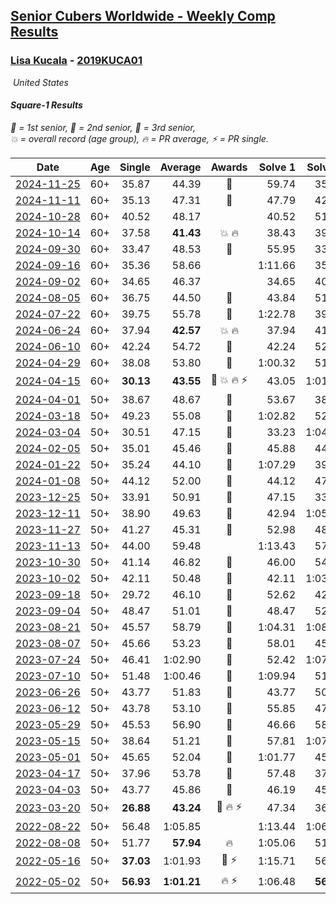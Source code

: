 <style>table {white-space: nowrap;}</style>
<link rel="stylesheet" type="text/css" href="/scw-comp/css/flags.css" />

## [Senior Cubers Worldwide - Weekly Comp Results](/scw-comp/results/)
### [Lisa Kucala](README.md) - [2019KUCA01](https://www.worldcubeassociation.org/persons/2019KUCA01?event=sq1)

<i class="flag flag-US" />&nbsp;United States

#### Square-1 Results

<span style="white-space: nowrap;">🥇 = 1st senior</span>, <span style="white-space: nowrap;">🥈 = 2nd senior</span>, <span style="white-space: nowrap;">🥉 = 3rd senior</span>, <span style="white-space: nowrap;">💥 = overall record (age group)</span>, <span style="white-space: nowrap;">🔥 = PR average</span>, <span style="white-space: nowrap;">⚡ = PR single</span>.

| Date | Age | Single | Average | Awards | Solve 1 | Solve 2 | Solve 3 | Solve 4 | Solve 5 | Video |
| :--: | :--: | --: | --: | :--: | --: | --: | --: | --: | --: | :-- |
| [2024-11-25](../../results/2024-11-25/sq1.md) | 60+ | 35.87 | 44.39 | 🥉 | 59.74 | 35.87 | 37.25 | 46.84 | 49.08 | [Desktop](https://www.facebook.com/events/1941789882998379/permalink/1951015112075856) / [Mobile](https://m.facebook.com/events/1941789882998379?view=permalink&id=1951015112075856) |
| [2024-11-11](../../results/2024-11-11/sq1.md) | 60+ | 35.13 | 47.31 | 🥉 | 47.79 | 42.81 | 1:42.46 | 35.13 | 51.34 | [Desktop](https://www.facebook.com/events/2181074155610032/permalink/2191230641261050) / [Mobile](https://m.facebook.com/events/2181074155610032?view=permalink&id=2191230641261050) |
| [2024-10-28](../../results/2024-10-28/sq1.md) | 60+ | 40.52 | 48.17 |  | 40.52 | 51.43 | 42.34 | 1:00.30 | 50.74 | [Desktop](https://www.facebook.com/events/929053079074962/permalink/938502454796691) / [Mobile](https://m.facebook.com/events/929053079074962?view=permalink&id=938502454796691) |
| [2024-10-14](../../results/2024-10-14/sq1.md) | 60+ | 37.58 | **41.43** | 💥 🔥 | 38.43 | 39.62 | 37.58 | 46.24 | 50.62 | [Desktop](https://www.facebook.com/events/574257274950611/permalink/584513767258295) / [Mobile](https://m.facebook.com/events/574257274950611?view=permalink&id=584513767258295) |
| [2024-09-30](../../results/2024-09-30/sq1.md) | 60+ | 33.47 | 48.53 | 🥉 | 55.95 | 33.47 | 39.26 | 1:54.97 | 50.37 | [Desktop](https://www.facebook.com/events/1131341765207379/permalink/1142240017450887) / [Mobile](https://m.facebook.com/events/1131341765207379?view=permalink&id=1142240017450887) |
| [2024-09-16](../../results/2024-09-16/sq1.md) | 60+ | 35.36 | 58.66 |  | 1:11.66 | 35.36 | 48.13 | 58.17 | 1:09.67 | [Desktop](https://www.facebook.com/events/876328274072061/permalink/885091663195722) / [Mobile](https://m.facebook.com/events/876328274072061?view=permalink&id=885091663195722) |
| [2024-09-02](../../results/2024-09-02/sq1.md) | 60+ | 34.65 | 46.37 |  | 34.65 | 40.47 | 57.14 | 52.89 | 45.76 | [Desktop](https://www.facebook.com/events/520382934031785/permalink/525686233501455) / [Mobile](https://m.facebook.com/events/520382934031785?view=permalink&id=525686233501455) |
| [2024-08-05](../../results/2024-08-05/sq1.md) | 60+ | 36.75 | 44.50 | 🥉 | 43.84 | 51.79 | 36.75 | 40.21 | 49.44 | [Desktop](https://www.facebook.com/events/2580397835477735/permalink/2591503551033830) / [Mobile](https://m.facebook.com/events/2580397835477735?view=permalink&id=2591503551033830) |
| [2024-07-22](../../results/2024-07-22/sq1.md) | 60+ | 39.75 | 55.78 | 🥉 | 1:22.78 | 39.75 | 55.36 | 48.84 | 1:03.15 | [Desktop](https://www.facebook.com/events/1450990238890383/permalink/1459400844715989) / [Mobile](https://m.facebook.com/events/1450990238890383?view=permalink&id=1459400844715989) |
| [2024-06-24](../../results/2024-06-24/sq1.md) | 60+ | 37.94 | **42.57** | 💥 🔥 | 37.94 | 41.51 | 40.30 | 45.89 | 53.22 | [Desktop](https://www.facebook.com/events/1211259256891949/permalink/1220836875934187) / [Mobile](https://m.facebook.com/events/1211259256891949?view=permalink&id=1220836875934187) |
| [2024-06-10](../../results/2024-06-10/sq1.md) | 60+ | 42.24 | 54.72 | 🥉 | 42.24 | 52.63 | 59.63 | 1:22.23 | 51.91 | [Desktop](https://www.facebook.com/events/814120963986407/permalink/822380556493781) / [Mobile](https://m.facebook.com/events/814120963986407?view=permalink&id=822380556493781) |
| [2024-04-29](../../results/2024-04-29/sq1.md) | 60+ | 38.08 | 53.80 | 🥉 | 1:00.32 | 51.43 | 1:37.93 | 38.08 | 49.65 | [Desktop](https://www.facebook.com/events/1658891934647799/permalink/1667540323782960) / [Mobile](https://m.facebook.com/events/1658891934647799?view=permalink&id=1667540323782960) |
| [2024-04-15](../../results/2024-04-15/sq1.md) | 60+ | **30.13** | **43.55** | 🥉 💥 🔥 ⚡ | 43.05 | 1:01.96 | **30.13** | 46.57 | 41.04 | [Desktop](https://www.facebook.com/events/752364543677924/permalink/760408129540232) / [Mobile](https://m.facebook.com/events/752364543677924?view=permalink&id=760408129540232) |
| [2024-04-01](../../results/2024-04-01/sq1.md) | 50+ | 38.67 | 48.67 | 🥉 | 53.67 | 38.67 | 45.17 | 57.24 | 47.18 | [Desktop](https://www.facebook.com/events/405769728858313/permalink/414218674680085) / [Mobile](https://m.facebook.com/events/405769728858313?view=permalink&id=414218674680085) |
| [2024-03-18](../../results/2024-03-18/sq1.md) | 50+ | 49.23 | 55.08 | 🥉 | 1:02.82 | 52.98 | 52.53 | 49.23 | 59.73 | [Desktop](https://www.facebook.com/events/424084876660275/permalink/431941549207941) / [Mobile](https://m.facebook.com/events/424084876660275?view=permalink&id=431941549207941) |
| [2024-03-04](../../results/2024-03-04/sq1.md) | 50+ | 30.51 | 47.15 | 🥉 | 33.23 | 1:04.10 | 1:04.93 | 30.51 | 44.11 | [Desktop](https://www.facebook.com/events/424128753424901/permalink/430180592819717) / [Mobile](https://m.facebook.com/events/424128753424901?view=permalink&id=430180592819717) |
| [2024-02-05](../../results/2024-02-05/sq1.md) | 50+ | 35.01 | 45.46 | 🥉 | 45.88 | 44.35 | 35.01 | 46.15 | 59.59 | [Desktop](https://www.facebook.com/events/224940820608552/permalink/232483809854253) / [Mobile](https://m.facebook.com/events/224940820608552?view=permalink&id=232483809854253) |
| [2024-01-22](../../results/2024-01-22/sq1.md) | 50+ | 35.24 | 44.10 | 🥉 | 1:07.29 | 39.71 | 48.37 | 35.24 | 44.23 | [Desktop](https://www.facebook.com/events/919142036315696/permalink/927768662119700) / [Mobile](https://m.facebook.com/events/919142036315696?view=permalink&id=927768662119700) |
| [2024-01-08](../../results/2024-01-08/sq1.md) | 50+ | 44.12 | 52.00 | 🥉 | 44.12 | 47.21 | 1:03.87 | 49.07 | 59.73 | [Desktop](https://www.facebook.com/events/400079779140864/permalink/404126448736197) / [Mobile](https://m.facebook.com/events/400079779140864?view=permalink&id=404126448736197) |
| [2023-12-25](../../results/2023-12-25/sq1.md) | 50+ | 33.91 | 50.91 | 🥉 | 47.15 | 33.91 | 59.36 | 1:16.04 | 46.23 | [Desktop](https://www.facebook.com/events/737938394503175/permalink/745079217122426) / [Mobile](https://m.facebook.com/events/737938394503175?view=permalink&id=745079217122426) |
| [2023-12-11](../../results/2023-12-11/sq1.md) | 50+ | 38.90 | 49.63 | 🥉 | 42.94 | 1:05.05 | 40.90 | 38.90 | 1:31.92 | [Desktop](https://www.facebook.com/events/256225627472117/permalink/264400946654585) / [Mobile](https://m.facebook.com/events/256225627472117?view=permalink&id=264400946654585) |
| [2023-11-27](../../results/2023-11-27/sq1.md) | 50+ | 41.27 | 45.31 | 🥉 | 52.98 | 48.49 | 43.21 | 44.23 | 41.27 | [Desktop](https://www.facebook.com/events/872715707643227/permalink/880033290244802) / [Mobile](https://m.facebook.com/events/872715707643227?view=permalink&id=880033290244802) |
| [2023-11-13](../../results/2023-11-13/sq1.md) | 50+ | 44.00 | 59.48 |  | 1:13.43 | 57.35 | 1:18.81 | 47.67 | 44.00 | [Desktop](https://www.facebook.com/events/1003569957614479/permalink/1010661713571970) / [Mobile](https://m.facebook.com/events/1003569957614479?view=permalink&id=1010661713571970) |
| [2023-10-30](../../results/2023-10-30/sq1.md) | 50+ | 41.14 | 46.82 | 🥉 | 46.00 | 54.09 | 41.65 | 41.14 | 52.82 | [Desktop](https://www.facebook.com/events/690958203130039/permalink/697859462439913) / [Mobile](https://m.facebook.com/events/690958203130039?view=permalink&id=697859462439913) |
| [2023-10-02](../../results/2023-10-02/sq1.md) | 50+ | 42.11 | 50.48 | 🥉 | 42.11 | 1:03.87 | 42.60 | 55.14 | 53.70 | [Desktop](https://www.facebook.com/events/1174919303425786/permalink/1181973886053661) / [Mobile](https://m.facebook.com/events/1174919303425786?view=permalink&id=1181973886053661) |
| [2023-09-18](../../results/2023-09-18/sq1.md) | 50+ | 29.72 | 46.10 | 🥉 | 52.62 | 42.70 | 51.84 | 29.72 | 43.75 | [Desktop](https://www.facebook.com/events/1513433686174189/permalink/1519591925558365) / [Mobile](https://m.facebook.com/events/1513433686174189?view=permalink&id=1519591925558365) |
| [2023-09-04](../../results/2023-09-04/sq1.md) | 50+ | 48.47 | 51.01 | 🥉 | 48.47 | 52.37 | 1:03.04 | 49.69 | 50.97 | [Desktop](https://www.facebook.com/events/2641073766048109/permalink/2651109395044546) / [Mobile](https://m.facebook.com/events/2641073766048109?view=permalink&id=2651109395044546) |
| [2023-08-21](../../results/2023-08-21/sq1.md) | 50+ | 45.57 | 58.79 | 🥉 | 1:04.31 | 1:08.24 | 1:01.41 | 50.64 | 45.57 | [Desktop](https://www.facebook.com/events/1221531751824966/permalink/1227133394598135) / [Mobile](https://m.facebook.com/events/1221531751824966?view=permalink&id=1227133394598135) |
| [2023-08-07](../../results/2023-08-07/sq1.md) | 50+ | 45.66 | 53.23 | 🥉 | 58.01 | 45.66 | 52.54 | 55.12 | 52.03 | [Desktop](https://www.facebook.com/events/666756165039562/permalink/668416881540157) / [Mobile](https://m.facebook.com/events/666756165039562?view=permalink&id=668416881540157) |
| [2023-07-24](../../results/2023-07-24/sq1.md) | 50+ | 46.41 | 1:02.90 | 🥉 | 52.42 | 1:07.47 | 1:46.48 | 46.41 | 1:08.82 | [Desktop](https://www.facebook.com/events/806030584473421/permalink/812630293813450) / [Mobile](https://m.facebook.com/events/806030584473421?view=permalink&id=812630293813450) |
| [2023-07-10](../../results/2023-07-10/sq1.md) | 50+ | 51.48 | 1:00.46 | 🥉 | 1:09.94 | 51.48 | 2:31.50 | 56.29 | 55.16 | [Desktop](https://www.facebook.com/events/290406996735190/permalink/295850049524218) / [Mobile](https://m.facebook.com/events/290406996735190?view=permalink&id=295850049524218) |
| [2023-06-26](../../results/2023-06-26/sq1.md) | 50+ | 43.77 | 51.83 | 🥉 | 43.77 | 50.08 | 52.50 | 1:02.42 | 52.91 | [Desktop](https://www.facebook.com/events/310574547970581/permalink/315741694120533) / [Mobile](https://m.facebook.com/events/310574547970581?view=permalink&id=315741694120533) |
| [2023-06-12](../../results/2023-06-12/sq1.md) | 50+ | 43.78 | 53.10 | 🥉 | 55.85 | 47.81 | 55.65 | 1:08.13 | 43.78 | [Desktop](https://www.facebook.com/events/252304080823510/permalink/260313130022605) / [Mobile](https://m.facebook.com/events/252304080823510?view=permalink&id=260313130022605) |
| [2023-05-29](../../results/2023-05-29/sq1.md) | 50+ | 45.53 | 56.90 | 🥉 | 46.66 | 58.08 | 2:05.59 | 45.53 | 1:05.95 | [Desktop](https://www.facebook.com/events/3552780501633678/permalink/3561307820780946) / [Mobile](https://m.facebook.com/events/3552780501633678?view=permalink&id=3561307820780946) |
| [2023-05-15](../../results/2023-05-15/sq1.md) | 50+ | 38.64 | 51.21 | 🥉 | 57.81 | 1:07.44 | 38.64 | 44.84 | 50.99 | [Desktop](https://www.facebook.com/events/128088546941599/permalink/136446656105788) / [Mobile](https://m.facebook.com/events/128088546941599?view=permalink&id=136446656105788) |
| [2023-05-01](../../results/2023-05-01/sq1.md) | 50+ | 45.65 | 52.04 | 🥉 | 1:01.77 | 45.65 | 53.92 | 50.67 | 51.54 | [Desktop](https://www.facebook.com/events/1407988503335303/permalink/1415757759225044) / [Mobile](https://m.facebook.com/events/1407988503335303?view=permalink&id=1415757759225044) |
| [2023-04-17](../../results/2023-04-17/sq1.md) | 50+ | 37.96 | 53.78 | 🥉 | 57.48 | 37.96 | 52.89 | 1:00.12 | 50.98 | [Desktop](https://www.facebook.com/events/238970528738328/permalink/244206558214725) / [Mobile](https://m.facebook.com/events/238970528738328?view=permalink&id=244206558214725) |
| [2023-04-03](../../results/2023-04-03/sq1.md) | 50+ | 43.77 | 45.86 | 🥉 | 46.19 | 45.77 | 43.77 | 1:15.05 | 45.62 | [Desktop](https://www.facebook.com/events/610841793891609/permalink/617212779921177) / [Mobile](https://m.facebook.com/events/610841793891609?view=permalink&id=617212779921177) |
| [2023-03-20](../../results/2023-03-20/sq1.md) | 50+ | **26.88** | **43.24** | 🥉 🔥 ⚡ | 47.34 | 36.63 | 47.60 | 45.74 | **26.88** | [Desktop](https://www.facebook.com/events/171663595723883/permalink/178220141734895) / [Mobile](https://m.facebook.com/events/171663595723883?view=permalink&id=178220141734895) |
| [2022-08-22](../../results/2022-08-22/sq1.md) | 50+ | 56.48 | 1:05.85 |  | 1:13.44 | 1:06.92 | 1:11.20 | 59.42 | 56.48 | [Desktop](https://www.facebook.com/events/476554570981315/permalink/485061050130667) / [Mobile](https://m.facebook.com/events/476554570981315?view=permalink&id=485061050130667) |
| [2022-08-08](../../results/2022-08-08/sq1.md) | 50+ | 51.77 | **57.94** | 🔥 | 1:05.06 | 51.88 | 51.77 | 56.89 | 1:07.40 | [Desktop](https://www.facebook.com/events/1202320373645710/permalink/1207174656493615) / [Mobile](https://m.facebook.com/events/1202320373645710?view=permalink&id=1207174656493615) |
| [2022-05-16](../../results/2022-05-16/sq1.md) | 50+ | **37.03** | 1:01.93 | 🥉 ⚡ | 1:15.71 | 56.89 | 1:10.31 | **37.03** | 58.60 | [Desktop](https://www.facebook.com/events/1452905775152133/permalink/1457018924740818) / [Mobile](https://m.facebook.com/events/1452905775152133?view=permalink&id=1457018924740818) |
| [2022-05-02](../../results/2022-05-02/sq1.md) | 50+ | **56.93** | **1:01.21** | 🔥 ⚡ | 1:06.48 | **56.93** | 57.27 | 1:01.03 | 1:05.32 | [Desktop](https://www.facebook.com/events/3199116787026413/permalink/3208173582787400) / [Mobile](https://m.facebook.com/events/3199116787026413?view=permalink&id=3208173582787400) |


<!-- Global site tag (gtag.js) - Google Analytics -->
<script async src="https://www.googletagmanager.com/gtag/js?id=UA-86348435-3"></script>
<script>window.dataLayer = window.dataLayer || []; function gtag() {dataLayer.push(arguments);} gtag('js', new Date()); gtag('config', 'UA-86348435-3');</script>
